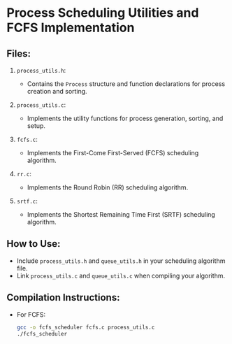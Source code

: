 # Process Scheduling Utilities and FCFS Implementation

## Files:
1. `process_utils.h`:
   - Contains the `Process` structure and function declarations for process creation and sorting.

2. `process_utils.c`:
   - Implements the utility functions for process generation, sorting, and setup.

3. `fcfs.c`:
   - Implements the First-Come First-Served (FCFS) scheduling algorithm.

4. `rr.c`:
   - Implements the Round Robin (RR) scheduling algorithm.
  
5. `srtf.c`:
   - Implements the Shortest Remaining Time First (SRTF) scheduling algorithm.

## How to Use:
- Include `process_utils.h` and `queue_utils.h` in your scheduling algorithm file.
- Link `process_utils.c` and `queue_utils.c` when compiling your algorithm.

## Compilation Instructions:
- For FCFS:
  ```bash
  gcc -o fcfs_scheduler fcfs.c process_utils.c
  ./fcfs_scheduler
